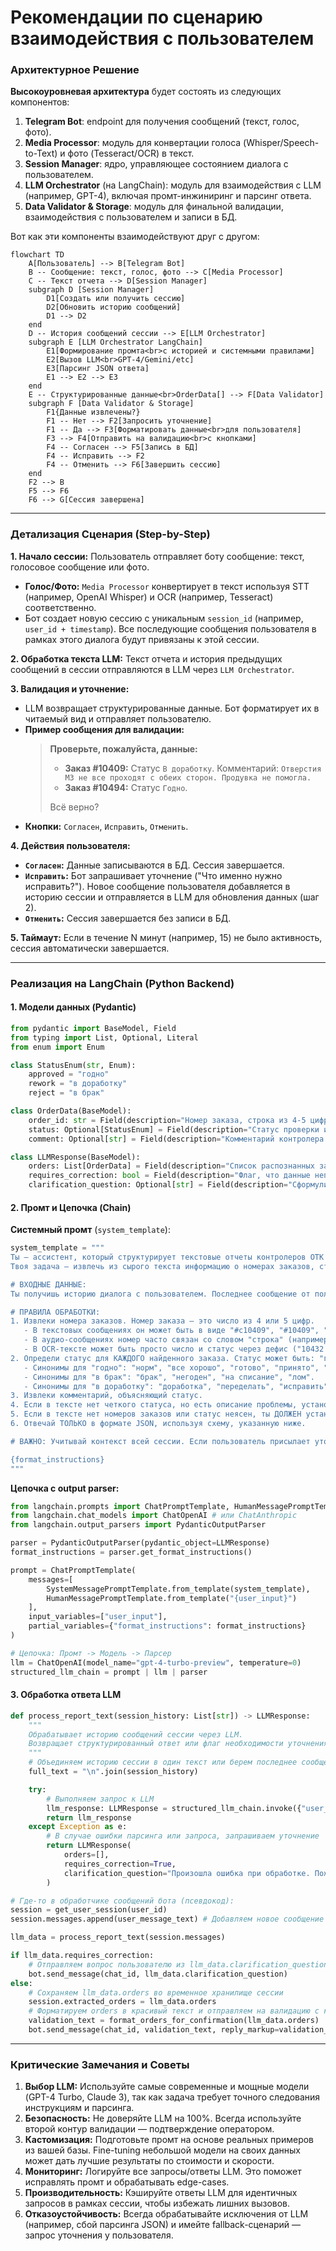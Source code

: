 # Рекомендации по сценарию взаимодействия с пользователем

### Архитектурное Решение

**Высокоуровневая архитектура** будет состоять из следующих компонентов:

1.  **Telegram Bot**: endpoint для получения сообщений (текст, голос, фото).
2.  **Media Processor**: модуль для конвертации голоса (Whisper/Speech-to-Text) и фото (Tesseract/OCR) в текст.
3.  **Session Manager**: ядро, управляющее состоянием диалога с пользователем.
4.  **LLM Orchestrator** (на LangChain): модуль для взаимодействия с LLM (например, GPT-4), включая промт-инжиниринг и парсинг ответа.
5.  **Data Validator & Storage**: модуль для финальной валидации, взаимодействия с пользователем и записи в БД.

Вот как эти компоненты взаимодействуют друг с другом:

```mermaid
flowchart TD
    A[Пользователь] --> B[Telegram Bot]
    B -- Сообщение: текст, голос, фото --> C[Media Processor]
    C -- Текст отчета --> D[Session Manager]
    subgraph D [Session Manager]
        D1[Создать или получить сессию]
        D2[Обновить историю сообщений]
        D1 --> D2
    end
    D -- История сообщений сессии --> E[LLM Orchestrator]
    subgraph E [LLM Orchestrator LangChain]
        E1[Формирование промта<br>с историей и системными правилами]
        E2[Вызов LLM<br>GPT-4/Gemini/etc]
        E3[Парсинг JSON ответа]
        E1 --> E2 --> E3
    end
    E -- Структурированные данные<br>OrderData[] --> F[Data Validator]
    subgraph F [Data Validator & Storage]
        F1{Данные извлечены?}
        F1 -- Нет --> F2[Запросить уточнение]
        F1 -- Да --> F3[Форматировать данные<br>для пользователя]
        F3 --> F4[Отправить на валидацию<br>с кнопками]
        F4 -- Согласен --> F5[Запись в БД]
        F4 -- Исправить --> F2
        F4 -- Отменить --> F6[Завершить сессию]
    end
    F2 --> B
    F5 --> F6
    F6 --> G[Сессия завершена]
```

---

### Детализация Сценария (Step-by-Step)

**1. Начало сессии:**
Пользователь отправляет боту сообщение: текст, голосовое сообщение или фото.
*   **Голос/Фото:** `Media Processor` конвертирует в текст используя STT (например, OpenAI Whisper) и OCR (например, Tesseract) соответственно.
*   Бот создает новую сессию с уникальным `session_id` (например, `user_id + timestamp`). Все последующие сообщения пользователя в рамках этого диалога будут привязаны к этой сессии.

**2. Обработка текста LLM:**
Текст отчета и история предыдущих сообщений в сессии отправляются в LLM через `LLM Orchestrator`.

**3. Валидация и уточнение:**
*   LLM возвращает структурированные данные. Бот форматирует их в читаемый вид и отправляет пользователю.
*   **Пример сообщения для валидации:**
    > **Проверьте, пожалуйста, данные:**
    > *   **Заказ #10409:** Статус `В доработку`. Комментарий: `Отверстия М3 не все проходят с обеих сторон. Продувка не помогла.`
    > *   **Заказ #10494:** Статус `Годно`.
    >
    > Всё верно?
*   **Кнопки:** `Согласен`, `Исправить`, `Отменить`.

**4. Действия пользователя:**
*   **`Согласен`:** Данные записываются в БД. Сессия завершается.
*   **`Исправить`:** Бот запрашивает уточнение ("Что именно нужно исправить?"). Новое сообщение пользователя добавляется в историю сессии и отправляется в LLM для обновления данных (шаг 2).
*   **`Отменить`:** Сессия завершается без записи в БД.

**5. Таймаут:** Если в течение N минут (например, 15) не было активность, сессия автоматически завершается.

---

### Реализация на LangChain (Python Backend)

#### 1. Модели данных (Pydantic)

```python
from pydantic import BaseModel, Field
from typing import List, Optional, Literal
from enum import Enum

class StatusEnum(str, Enum):
    approved = "годно"
    rework = "в доработку"
    reject = "в брак"

class OrderData(BaseModel):
    order_id: str = Field(description="Номер заказа, строка из 4-5 цифр, извлеченная из текста")
    status: Optional[StatusEnum] = Field(description="Статус проверки изделия")
    comment: Optional[str] = Field(description="Комментарий контролера к статусу")

class LLMResponse(BaseModel):
    orders: List[OrderData] = Field(description="Список распознанных заказов и их статусов")
    requires_correction: bool = Field(description="Флаг, что данные неполные и требуется уточнение у пользователя")
    clarification_question: Optional[str] = Field(description="Сформулированный вопрос пользователю для уточнения, если requires_correction=True")
```

#### 2. Промт и Цепочка (Chain)

**Системный промт** (`system_template`):

```python
system_template = """
Ты — ассистент, который структурирует текстовые отчеты контролеров ОТК о проверке деталей.
Твоя задача — извлечь из сырого текста информацию о номерах заказов, статусе проверки и комментариях.

# ВХОДНЫЕ ДАННЫЕ:
Ты получишь историю диалога с пользователем. Последнее сообщение от пользователя — это текущий отчет для обработки.

# ПРАВИЛА ОБРАБОТКИ:
1. Извлеки номера заказов. Номер заказа — это число из 4 или 5 цифр.
   - В текстовых сообщениях он может быть в виде "#с10409", "#10409", "10409".
   - В аудио-сообщениях номер часто связан со словом "строка" (например, "строка 10409").
   - В OCR-тексте может быть просто число и статус через дефис ("10432 - годно").
2. Определи статус для КАЖДОГО найденного заказа. Статус может быть: "годно", "в доработку", "в брак".
   - Синонимы для "годно": "норм", "все хорошо", "готово", "принято", "ок".
   - Синонимы для "в брак": "брак", "негоден", "на списание", "лом".
   - Синонимы для "в доработку": "доработка", "переделать", "исправить", "ремач".
3. Извлеки комментарий, объясняющий статус.
4. Если в тексте нет четкого статуса, но есть описание проблемы, установи статус "в доработку".
5. Если в тексте нет номеров заказов или статус неясен, ты ДОЛЖЕН установить флаг `requires_correction`=True и сформулировать четкий вопрос пользователю в `clarification_question`.
6. Отвечай ТОЛЬКО в формате JSON, используя схему, указанную ниже.

# ВАЖНО: Учитывай контекст всей сессии. Если пользователь присылает уточнение (например, "исправь статус для 10409 на годно"), обнови данные предыдущего отчета, а не создавай новый.

{format_instructions}
"""
```

**Цепочка с output parser:**

```python
from langchain.prompts import ChatPromptTemplate, HumanMessagePromptTemplate, SystemMessagePromptTemplate
from langchain.chat_models import ChatOpenAI # или ChatAnthropic
from langchain.output_parsers import PydanticOutputParser

parser = PydanticOutputParser(pydantic_object=LLMResponse)
format_instructions = parser.get_format_instructions()

prompt = ChatPromptTemplate(
    messages=[
        SystemMessagePromptTemplate.from_template(system_template),
        HumanMessagePromptTemplate.from_template("{user_input}")
    ],
    input_variables=["user_input"],
    partial_variables={"format_instructions": format_instructions}
)

# Цепочка: Промт -> Модель -> Парсер
llm = ChatOpenAI(model_name="gpt-4-turbo-preview", temperature=0)
structured_llm_chain = prompt | llm | parser
```

#### 3. Обработка ответа LLM

```python
def process_report_text(session_history: List[str]) -> LLMResponse:
    """
    Обрабатывает историю сообщений сессии через LLM.
    Возвращает структурированный ответ или флаг необходимости уточнения.
    """
    # Объединяем историю сессии в один текст или берем последнее сообщение с контекстом
    full_text = "\n".join(session_history)

    try:
        # Выполняем запрос к LLM
        llm_response: LLMResponse = structured_llm_chain.invoke({"user_input": full_text})
        return llm_response
    except Exception as e:
        # В случае ошибки парсинга или запроса, запрашиваем уточнение
        return LLMResponse(
            orders=[],
            requires_correction=True,
            clarification_question="Произошла ошибка при обработке. Пожалуйста, опишите отчет еще раз."
        )

# Где-то в обработчике сообщений бота (псевдокод):
session = get_user_session(user_id)
session.messages.append(user_message_text) # Добавляем новое сообщение в историю сессии

llm_data = process_report_text(session.messages)

if llm_data.requires_correction:
    # Отправляем вопрос пользователю из llm_data.clarification_question
    bot.send_message(chat_id, llm_data.clarification_question)
else:
    # Сохраняем llm_data.orders во временное хранилище сессии
    session.extracted_orders = llm_data.orders
    # Форматируем orders в красивый текст и отправляем на валидацию с кнопками
    validation_text = format_orders_for_confirmation(llm_data.orders)
    bot.send_message(chat_id, validation_text, reply_markup=validation_keyboard())
```

---

### Критические Замечания и Советы

1.  **Выбор LLM:** Используйте самые современные и мощные модели (GPT-4 Turbo, Claude 3), так как задача требует точного следования инструкциям и парсинга.
2.  **Безопасность:** Не доверяйте LLM на 100%. Всегда используйте второй контур валидации — подтверждение оператором.
3.  **Кастомизация:** Подготовьте промт на основе реальных примеров из вашей базы. Fine-tuning небольшой модели на своих данных может дать лучшие результаты по стоимости и скорости.
4.  **Мониторинг:** Логируйте все запросы/ответы LLM. Это поможет исправлять промт и обрабатывать edge-cases.
5.  **Производительность:** Кэшируйте ответы LLM для идентичных запросов в рамках сессии, чтобы избежать лишних вызовов.
6.  **Отказоустойчивость:** Всегда обрабатывайте исключения от LLM (например, сбой парсинга JSON) и имейте fallback-сценарий — запрос уточнения у пользователя.